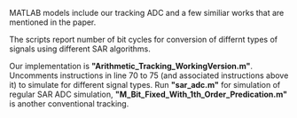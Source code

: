 MATLAB models include our tracking ADC and a few similiar works that are mentioned in the paper. 

The scripts report number of bit cycles for conversion of differnt types of signals using different SAR algorithms.

Our implementation is **"Arithmetic_Tracking_WorkingVersion.m"**. Uncomments instructions in line 70 to 75 (and associated instructions above it) to simulate for different signal types. Run **"sar_adc.m"** for simulation of regular SAR ADC simulation, **"M_Bit_Fixed_With_1th_Order_Predication.m"** is another conventional tracking. 
  


